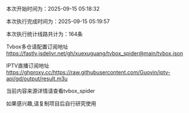 
本次开始时间为：2025-09-15 05:18:32

本次执行完成时间为：2025-09-15 05:19:57

本次执行统计线路共计为：164条

Tvbox多仓请配置订阅地址 https://fastly.jsdelivr.net/gh/xuexuguang/tvbox_spider@main/tvbox.json

IPTV直播订阅地址 https://ghproxy.cc/https://raw.githubusercontent.com/Guovin/iptv-api/gd/output/result.m3u

当前内容来源详情请查看tvbox_spider

如果感兴趣,请复制项目后自行研究使用
